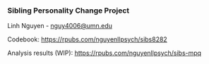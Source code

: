### Sibling Personality Change Project 

Linh Nguyen - nguy4006@umn.edu

Codebook: https://rpubs.com/nguyenllpsych/sibs8282

Analysis results (WIP): https://rpubs.com/nguyenllpsych/sibs-mpq